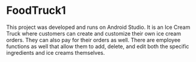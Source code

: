 # FoodTruck1
This project was developed and runs on Android Studio. It is an Ice Cream Truck where customers can create and customize their own ice cream orders. 
They can also pay for their orders as well. 
There are employee functions as well that allow them to add, delete, and edit both the specific ingredients and ice creams themselves.
